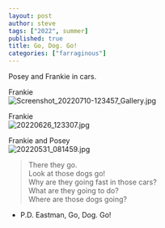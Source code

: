 ```yaml
---
layout: post
author: steve
tags: ["2022", summer]
published: true
title: Go, Dog. Go!
categories: ["farraginous"]
---
```

Posey and Frankie in cars.  

Frankie  
![Screenshot_20220710-123457_Gallery.jpg]({{site.pics_url}}/Screenshot_20220710-123457_Gallery.jpg)

Frankie  
![20220626_123307.jpg]({{site.pics_url}}/20220626_123307.jpg)

Frankie and Posey  
![20220531_081459.jpg]({{site.pics_url}}/20220531_081459.jpg)

>There they go.  
>Look at those dogs go!  
>Why are they going fast in those cars?  
>What are they going to do?  
>Where are those dogs going?  

- P.D. Eastman, Go, Dog. Go!  
